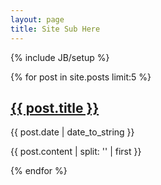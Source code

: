 ```yaml
---
layout: page
title: Site Sub Here
---
```

{% include JB/setup %}


{% for post in site.posts limit:5 %}
  <h2><a href="{{ BASE_PATH }}{{ post.url }}">{{ post.title }}</a></h2>
  <p class="postmeta">{{ post.date | date_to_string }}</p>
  
  {{ post.content | split: '<!-- more -->' | first }}


{% endfor %}